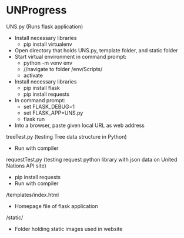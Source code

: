 # UNProgress
UNS.py (Runs flask application)
- Install necessary libraries
    + pip install virtualenv
- Open directory that holds UNS.py, template folder, and static folder
- Start virtual environment in command prompt:
    + python -m venv env
    + //navigate to folder /env/Scripts/
    + activate
- Install necessary libraries
    + pip install flask
    + pip install requests
- In command prompt:
    + set FLASK_DEBUG=1
    + set FLASK_APP=UNS.py
    + flask run
- Into a browser, paste given local URL as web address


treeTest.py (testing Tree data structure in Python)
- Run with compiler

requestTest.py (testing request python library with json data on United Nations API site)
- pip install requests
- Run with compiler

/templates/index.html
- Homepage file of flask application

/static/
- Folder holding static images used in website
